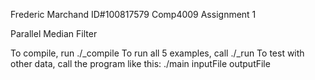 Frederic Marchand
ID#100817579
Comp4009 Assignment 1

Parallel Median Filter

To compile, run ./_compile
To run all 5 examples, call ./_run
To test with other data, call the program like this: ./main inputFile outputFile

